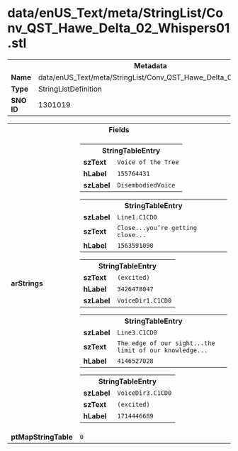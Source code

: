 <h1>data/enUS_Text/meta/StringList/Conv_QST_Hawe_Delta_02_Whispers01.stl</h1><table><tr><th colspan="100%">Metadata</th></tr><tr><td><b>Name</b></td><td>data/enUS_Text/meta/StringList/Conv_QST_Hawe_Delta_02_Whispers01.stl</td></tr><tr><td><b>Type</b></td><td>StringListDefinition</td></tr><tr><td><b>SNO ID</b></td><td>1301019</td></tr></table>

<table><tr><th colspan="100%">Fields</th></tr><tr><td><b>arStrings</b></td><td><table><tr><th colspan="100%">StringTableEntry</th></tr><tr><td><b>szText</b></td><td><code>Voice of the Tree</code></td></tr><tr><td><b>hLabel</b></td><td><code>155764431</code></td></tr><tr><td><b>szLabel</b></td><td><code>DisembodiedVoice</code></td></tr></table>


<table><tr><th colspan="100%">StringTableEntry</th></tr><tr><td><b>szLabel</b></td><td><code>Line1.C1CD0</code></td></tr><tr><td><b>szText</b></td><td><code>Close...you’re getting close...</code></td></tr><tr><td><b>hLabel</b></td><td><code>1563591090</code></td></tr></table>


<table><tr><th colspan="100%">StringTableEntry</th></tr><tr><td><b>szText</b></td><td><code>(excited) </code></td></tr><tr><td><b>hLabel</b></td><td><code>3426478047</code></td></tr><tr><td><b>szLabel</b></td><td><code>VoiceDir1.C1CD0</code></td></tr></table>


<table><tr><th colspan="100%">StringTableEntry</th></tr><tr><td><b>szLabel</b></td><td><code>Line3.C1CD0</code></td></tr><tr><td><b>szText</b></td><td><code>The edge of our sight...the limit of our knowledge...</code></td></tr><tr><td><b>hLabel</b></td><td><code>4146527028</code></td></tr></table>


<table><tr><th colspan="100%">StringTableEntry</th></tr><tr><td><b>szLabel</b></td><td><code>VoiceDir3.C1CD0</code></td></tr><tr><td><b>szText</b></td><td><code>(excited) </code></td></tr><tr><td><b>hLabel</b></td><td><code>1714446689</code></td></tr></table>


</td></tr><tr><td><b>ptMapStringTable</b></td><td><code>0</code></td></tr></table>

